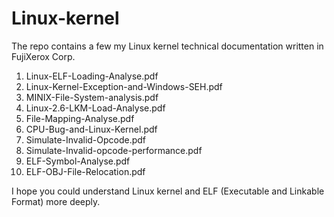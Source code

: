 # Linux-kernel

The repo contains a few my Linux kernel technical documentation written in FujiXerox Corp.

1. Linux-ELF-Loading-Analyse.pdf
2. Linux-Kernel-Exception-and-Windows-SEH.pdf
3. MINIX-File-System-analysis.pdf
4. Linux-2.6-LKM-Load-Analyse.pdf
5. File-Mapping-Analyse.pdf
6. CPU-Bug-and-Linux-Kernel.pdf
7. Simulate-Invalid-Opcode.pdf
8. Simulate-Invalid-opcode-performance.pdf
9. ELF-Symbol-Analyse.pdf
10. ELF-OBJ-File-Relocation.pdf

I hope you could understand Linux kernel and ELF (Executable and Linkable Format) more deeply.
